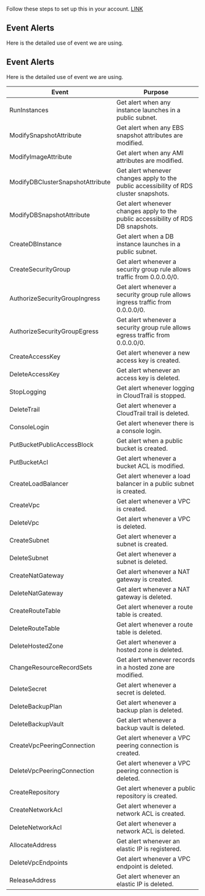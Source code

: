 

Follow these steps to set up this in your account.
[LINK](https://www.tothenew.com/blog/unlocking-efficiency-automated-aws-security-for-modern-businesses)

## Event Alerts
Here is the detailed use of event we are using.
## Event Alerts
Here is the detailed use of event we are using.


| Event                              | Purpose
| ---------------------------------- |---------------------------------------------------------------------- |
| RunInstances                       | Get alert when any instance launches in a public subnet.              |
| ModifySnapshotAttribute            | Get alert when any EBS snapshot attributes are modified.              |
| ModifyImageAttribute               | Get alert when any AMI attributes are modified.                       |
| ModifyDBClusterSnapshotAttribute   | Get alert whenever changes apply to the public accessibility of RDS cluster snapshots. |
| ModifyDBSnapshotAttribute          | Get alert whenever changes apply to the public accessibility of RDS DB snapshots.      |
| CreateDBInstance                   | Get alert when a DB instance launches in a public subnet.             |
| CreateSecurityGroup                | Get alert whenever a security group rule allows traffic from 0.0.0.0/0.|
| AuthorizeSecurityGroupIngress      | Get alert whenever a security group rule allows ingress traffic from 0.0.0.0/0.         |
| AuthorizeSecurityGroupEgress       | Get alert whenever a security group rule allows egress traffic from 0.0.0.0/0.          |
| CreateAccessKey                    | Get alert whenever a new access key is created.                      |
| DeleteAccessKey                    | Get alert whenever an access key is deleted.                         |
| StopLogging                        | Get alert whenever logging in CloudTrail is stopped.                 |
| DeleteTrail                        | Get alert whenever a CloudTrail trail is deleted.                    |
| ConsoleLogin                       | Get alert whenever there is a console login.                         |
| PutBucketPublicAccessBlock         | Get alert when a public bucket is created.                           |
| PutBucketAcl                       | Get alert whenever a bucket ACL is modified.                         |
| CreateLoadBalancer                 | Get alert whenever a load balancer in a public subnet is created.     |
| CreateVpc                          | Get alert whenever a VPC is created.                                 |
| DeleteVpc                          | Get alert whenever a VPC is deleted.                                 |
| CreateSubnet                       | Get alert whenever a subnet is created.                              |
| DeleteSubnet                       | Get alert whenever a subnet is deleted.                              |
| CreateNatGateway                   | Get alert whenever a NAT gateway is created.                         |
| DeleteNatGateway                   | Get alert whenever a NAT gateway is deleted.                         |
| CreateRouteTable                   | Get alert whenever a route table is created.                         |
| DeleteRouteTable                   | Get alert whenever a route table is deleted.                         |
| DeleteHostedZone                   | Get alert whenever a hosted zone is deleted.                         |
| ChangeResourceRecordSets           | Get alert whenever records in a hosted zone are modified.            |
| DeleteSecret                       | Get alert whenever a secret is deleted.                              |
| DeleteBackupPlan                   | Get alert whenever a backup plan is deleted.                         |
| DeleteBackupVault                  | Get alert whenever a backup vault is deleted.                        |
| CreateVpcPeeringConnection         | Get alert whenever a VPC peering connection is created.              |
| DeleteVpcPeeringConnection         | Get alert whenever a VPC peering connection is deleted.              |
| CreateRepository                   | Get alert whenever a public repository is created.                   |
| CreateNetworkAcl                   | Get alert whenever a network ACL is created.                         |
| DeleteNetworkAcl                   | Get alert whenever a network ACL is deleted.                         |
| AllocateAddress                    | Get alert whenever an elastic IP is registered.                      |
| DeleteVpcEndpoints                 | Get alert whenever a VPC endpoint is deleted.                        |
| ReleaseAddress                     | Get alert whenever an elastic IP is deleted.                         |
